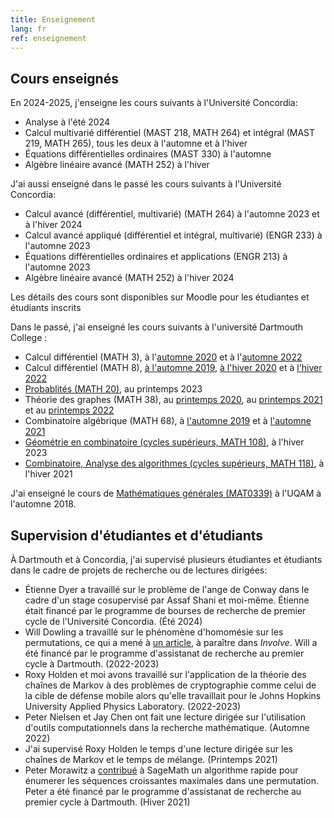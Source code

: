 ```yaml
---
title: Enseignement
lang: fr
ref: enseignement
---
```


## Cours enseignés
En 2024-2025, j'enseigne les cours suivants à l'Université Concordia:
 * Analyse à l'été 2024
 * Calcul multivarié différentiel (MAST 218, MATH 264) et intégral (MAST 219, MATH 265), tous les deux à l'automne et à l'hiver 
 * Équations différentielles ordinaires (MAST 330) à l'automne
 * Algèbre linéaire avancé (MATH 252) à l'hiver
 
J'ai aussi enseigné dans le passé les cours suivants à l'Université Concordia:
 * Calcul avancé (différentiel, multivarié) (MATH 264) à l'automne 2023 et à l'hiver 2024
 * Calcul avancé appliqué (différentiel et intégral, multivarié) (ENGR 233) à l'automne 2023
 * Équations différentielles ordinaires et applications (ENGR 213) à l'automne 2023
 * Algèbre linéaire avancé (MATH 252) à l'hiver 2024

Les détails des cours sont disponibles sur Moodle pour les étudiantes et étudiants inscrits

Dans le passé, j'ai enseigné les cours suivants à l'université Dartmouth College :
 * Calcul différentiel (MATH 3), à l'[automne 2020](https://math.dartmouth.edu/~m3f20) et à l'[automne 2022](https://canvas.dartmouth.edu/courses/54901)
 * Calcul différentiel (MATH 8), [à l'automne 2019](https://math.dartmouth.edu/~m8f19), [à l'hiver 2020](https://math.dartmouth.edu/~m8w20) et à [l'hiver 2022](https://canvas.dartmouth.edu/courses/50321/)
 * [Probablités (MATH 20)](https://canvas.dartmouth.edu/courses/58340), au printemps 2023
 * Théorie des graphes (MATH 38), au [printemps 2020](https://math.dartmouth.edu/~m38s20), au [printemps 2021](https://canvas.dartmouth.edu/courses/46201) et au [printemps 2022](https://canvas.dartmouth.edu/courses/52242/)
 * Combinatoire algébrique (MATH 68), à [l'automne 2019](https://math.dartmouth.edu/~m68f19) et à [l'automne 2021](https://math.dartmouth.edu/~m68f21)
 * [Géométrie en combinatoire (cycles supérieurs, MATH 108)](https://canvas.dartmouth.edu/courses/56422), à l'hiver 2023
 * [Combinatoire, Analyse des algorithmes (cycles supérieurs, MATH 118)](https://canvas.dartmouth.edu/courses/44288), à l'hiver 2021

J'ai enseigné le cours de [Mathématiques générales (MAT0339)](mat0339.html) à l'UQAM à l'automne 2018.


## Supervision d'étudiantes et d'étudiants


À Dartmouth et à Concordia, j'ai supervisé plusieurs étudiantes et étudiants dans le cadre de projets de recherche ou de lectures dirigées:
* Étienne Dyer a travaillé sur le problème de l'ange de Conway dans le cadre d'un stage cosupervisé par Assaf Shani et moi-même. Étienne était financé par le programme de bourses de recherche de premier cycle de l'Université Concordia. (Été 2024)
* Will Dowling a travaillé sur le phénomène d'homomésie sur les permutations, ce qui a mené à [un article](https://arxiv.org/abs/2312.02383), à paraître dans _Involve_. Will a été financé par le programme d'assistanat de recherche au premier cycle à Dartmouth. (2022-2023)
* Roxy Holden et moi avons travaillé sur l'application de la théorie des chaînes de Markov à des problèmes de cryptographie comme celui de la cible de défense mobile alors qu'elle travaillait pour le Johns Hopkins University Applied Physics Laboratory. (2022-2023)
* Peter Nielsen et Jay Chen ont fait une lecture dirigée sur l'utilisation d'outils computationnels dans la recherche mathématique. (Automne 2022)
* J'ai supervisé Roxy Holden le temps d'une lecture dirigée sur les chaînes de Markov et le temps de mélange. (Printemps 2021)
* Peter Morawitz a [contribué](https://github.com/sagemath/sage/issues/31451) à SageMath un algorithme rapide pour énumerer les séquences croissantes maximales dans une permutation. Peter a été financé par le programme d'assistanat de recherche au premier cycle à Dartmouth. (Hiver 2021)

